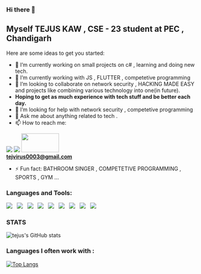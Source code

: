 ### Hi there 👋

## Myself TEJUS KAW , CSE - 23 student at PEC , Chandigarh

Here are some ideas to get you started:

- 🔭 I’m currently working on small projects on c# , learning and doing new tech.
- 🌱 I’m currently working with JS , FLUTTER , competetive programming
- 👯 I’m looking to collaborate on network security , HACKING MADE EASY and projects like combining various technology into one(in future).
-  <b>  Hoping to get as much experience with tech stuff and be better each day.</b>
- 🤔 I’m looking for help with network security , competetive programming
- 💬 Ask me about anything related to tech .
- 📫 How to reach me: 

<a href="https://www.linkedin.com/in/tejus-kaw-051a5218b/"><img src="https://img.icons8.com/fluent/48/000000/linkedin.png"/></a>
<a href="https://github.com/tejvirus0003"><img src="https://img.icons8.com/fluent/48/000000/github.png"/></a>
<a href="https://www.codechef.com/users/tejvirus0003"><img src="https://encrypted-tbn0.gstatic.com/images?q=tbn:ANd9GcR7ip_gNlb19L42SDL5syjPdu_JTjJSrCkAh0LYL4Y5q2YtC9QwYhr7vOq-03_3Dtg6QoQ&usqp=CAU" width="100px" height="50px"/></a>
<br>
<b>tejvirus0003@gmail.com</b>


- ⚡ Fun fact: BATHROOM SINGER , COMPETETIVE PROGRAMMING , SPORTS , GYM ...

### Languages and Tools:
<img src="https://img.icons8.com/color/48/000000/c-plus-plus-logo.png"/> &nbsp; <img src="https://img.icons8.com/color/48/000000/c-programming.png"/> &nbsp; <img src="https://img.icons8.com/color/48/000000/python.png"/> &nbsp; <img src="https://img.icons8.com/plasticine/48/000000/react.png"/> &nbsp; <img src="https://img.icons8.com/color/48/000000/html-5.png"/> &nbsp; <img src="https://img.icons8.com/color/48/000000/css3.png"/> &nbsp; <img src="https://img.icons8.com/color/48/000000/nodejs.png"/> &nbsp; <img src="https://img.icons8.com/color/48/000000/firebase.png"/> &nbsp; <img src="https://img.icons8.com/color/48/000000/mongodb.png"/>

### STATS

![tejus's GitHub stats](https://github-readme-stats.vercel.app/api?username=tejvirus0003&count_private=true&show_icons=true&theme=yeblu)

### Languages I often work with : 
[![Top Langs](https://github-readme-stats.vercel.app/api/top-langs/?username=tejvirus0003)](https://github.com/tejvirus0003/github-readme-stats)

